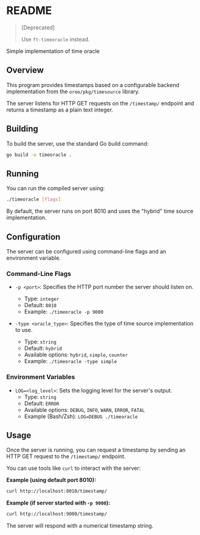 # README

> [Deprecated]
>
> Use `ft-timeoracle` instead.

Simple implementation of time oracle

## Overview

This program provides timestamps based on a configurable backend implementation from the `oreo/pkg/timesource` library.

The server listens for HTTP GET requests on the `/timestamp/` endpoint and returns a timestamp as a plain text integer.

## Building

To build the server, use the standard Go build command:

```bash
go build -o timeoracle .
```

## Running

You can run the compiled server using:

```bash
./timeoracle [flags]
```

By default, the server runs on port 8010 and uses the "hybrid" time source implementation.

## Configuration

The server can be configured using command-line flags and an environment variable.

### Command-Line Flags

* `-p <port>`: Specifies the HTTP port number the server should listen on.
  * Type: `integer`
  * Default: `8010`
  * Example: `./timeoracle -p 9000`

* `-type <oracle_type>`: Specifies the type of time source implementation to use.
  * Type: `string`
  * Default: `hybrid`
  * Available options: `hybrid`, `simple`, `counter`
  * Example: `./timeoracle -type simple`

### Environment Variables

* `LOG=<log_level>`: Sets the logging level for the server's output.
  * Type: `string`
  * Default: `ERROR`
  * Available options: `DEBUG`, `INFO`, `WARN`, `ERROR`, `FATAL`
  * Example (Bash/Zsh): `LOG=DEBUG ./timeoracle`

## Usage

Once the server is running, you can request a timestamp by sending an HTTP GET request to the `/timestamp/` endpoint.

You can use tools like `curl` to interact with the server:

**Example (using default port 8010):**

```bash
curl http://localhost:8010/timestamp/
```

**Example (if server started with `-p 9000`):**

```bash
curl http://localhost:9000/timestamp/
```

The server will respond with a numerical timestamp string.
